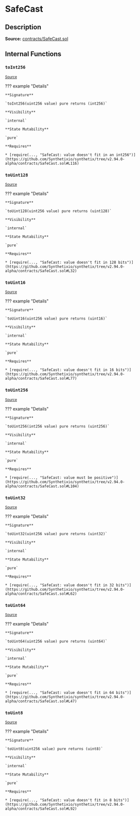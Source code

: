 # SafeCast

## Description

**Source:** [contracts/SafeCast.sol](https://github.com/Synthetixio/synthetix/tree/v2.94.0-alpha/contracts/SafeCast.sol)

## Internal Functions

### `toInt256`

<sub>[Source](https://github.com/Synthetixio/synthetix/tree/v2.94.0-alpha/contracts/SafeCast.sol#L115)</sub>

??? example "Details"

    **Signature**

    `toInt256(uint256 value) pure returns (int256)`

    **Visibility**

    `internal`

    **State Mutability**

    `pure`

    **Requires**

    * [require(..., "SafeCast: value doesn't fit in an int256")](https://github.com/Synthetixio/synthetix/tree/v2.94.0-alpha/contracts/SafeCast.sol#L116)

### `toUint128`

<sub>[Source](https://github.com/Synthetixio/synthetix/tree/v2.94.0-alpha/contracts/SafeCast.sol#L31)</sub>

??? example "Details"

    **Signature**

    `toUint128(uint256 value) pure returns (uint128)`

    **Visibility**

    `internal`

    **State Mutability**

    `pure`

    **Requires**

    * [require(..., "SafeCast: value doesn't fit in 128 bits")](https://github.com/Synthetixio/synthetix/tree/v2.94.0-alpha/contracts/SafeCast.sol#L32)

### `toUint16`

<sub>[Source](https://github.com/Synthetixio/synthetix/tree/v2.94.0-alpha/contracts/SafeCast.sol#L76)</sub>

??? example "Details"

    **Signature**

    `toUint16(uint256 value) pure returns (uint16)`

    **Visibility**

    `internal`

    **State Mutability**

    `pure`

    **Requires**

    * [require(..., "SafeCast: value doesn't fit in 16 bits")](https://github.com/Synthetixio/synthetix/tree/v2.94.0-alpha/contracts/SafeCast.sol#L77)

### `toUint256`

<sub>[Source](https://github.com/Synthetixio/synthetix/tree/v2.94.0-alpha/contracts/SafeCast.sol#L103)</sub>

??? example "Details"

    **Signature**

    `toUint256(int256 value) pure returns (uint256)`

    **Visibility**

    `internal`

    **State Mutability**

    `pure`

    **Requires**

    * [require(..., "SafeCast: value must be positive")](https://github.com/Synthetixio/synthetix/tree/v2.94.0-alpha/contracts/SafeCast.sol#L104)

### `toUint32`

<sub>[Source](https://github.com/Synthetixio/synthetix/tree/v2.94.0-alpha/contracts/SafeCast.sol#L61)</sub>

??? example "Details"

    **Signature**

    `toUint32(uint256 value) pure returns (uint32)`

    **Visibility**

    `internal`

    **State Mutability**

    `pure`

    **Requires**

    * [require(..., "SafeCast: value doesn't fit in 32 bits")](https://github.com/Synthetixio/synthetix/tree/v2.94.0-alpha/contracts/SafeCast.sol#L62)

### `toUint64`

<sub>[Source](https://github.com/Synthetixio/synthetix/tree/v2.94.0-alpha/contracts/SafeCast.sol#L46)</sub>

??? example "Details"

    **Signature**

    `toUint64(uint256 value) pure returns (uint64)`

    **Visibility**

    `internal`

    **State Mutability**

    `pure`

    **Requires**

    * [require(..., "SafeCast: value doesn't fit in 64 bits")](https://github.com/Synthetixio/synthetix/tree/v2.94.0-alpha/contracts/SafeCast.sol#L47)

### `toUint8`

<sub>[Source](https://github.com/Synthetixio/synthetix/tree/v2.94.0-alpha/contracts/SafeCast.sol#L91)</sub>

??? example "Details"

    **Signature**

    `toUint8(uint256 value) pure returns (uint8)`

    **Visibility**

    `internal`

    **State Mutability**

    `pure`

    **Requires**

    * [require(..., "SafeCast: value doesn't fit in 8 bits")](https://github.com/Synthetixio/synthetix/tree/v2.94.0-alpha/contracts/SafeCast.sol#L92)
